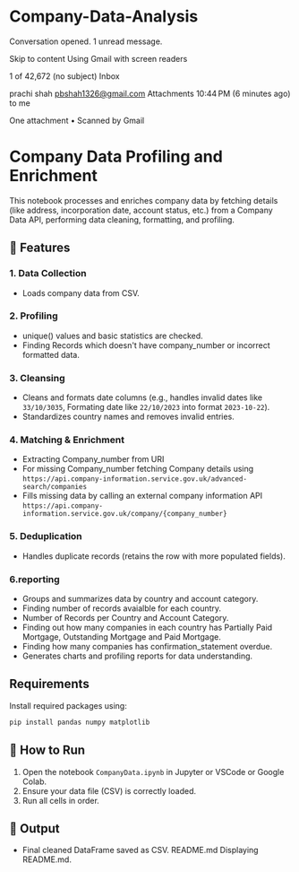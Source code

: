 # Company-Data-Analysis


Conversation opened. 1 unread message.


Skip to content
Using Gmail with screen readers

1 of 42,672
(no subject)
Inbox

prachi shah <pbshah1326@gmail.com>
Attachments
10:44 PM (6 minutes ago)
to me


 One attachment
  •  Scanned by Gmail
# Company Data Profiling and Enrichment

This notebook processes and enriches company data by fetching details (like address, incorporation date, account status, etc.) from a Company Data API, performing data cleaning, formatting, and profiling.

## 📌 Features

### 1. Data Collection
- Loads company data from CSV.
### 2. Profiling
- unique() values and basic statistics are checked.
- Finding Records which doesn't have company_number or incorrect formatted data.

### 3. Cleansing
- Cleans and formats date columns (e.g., handles invalid dates like `33/10/3035`, Formating date like `22/10/2023` into format `2023-10-22`).
- Standardizes country names and removes invalid entries.

### 4. Matching & Enrichment
- Extracting Company_number from URI 
- For missing Company_number fetching Company details using 
 `https://api.company-information.service.gov.uk/advanced-search/companies`
- Fills missing data by calling an external company information API
`https://api.company-information.service.gov.uk/company/{company_number}`

### 5. Deduplication
- Handles duplicate records (retains the row with more populated fields).

### 6.reporting 
- Groups and summarizes data by country and account category.
- Finding number of records avaialble for each country.
- Number of Records per Country and Account Category.
- Finding out how many companies in each country has Partially Paid Mortgage, Outstanding Mortgage and Paid Mortgage.
- Finding how many companies has confirmation_statement overdue.
- Generates charts and profiling reports for data understanding.

## Requirements

Install required packages using:

```bash
pip install pandas numpy matplotlib
```

## 🚀 How to Run

1. Open the notebook `CompanyData.ipynb` in Jupyter or VSCode or Google Colab.
2. Ensure your data file (CSV) is correctly loaded.
3. Run all cells in order.


## 📁 Output

- Final cleaned DataFrame saved as CSV.
README.md
Displaying README.md.
